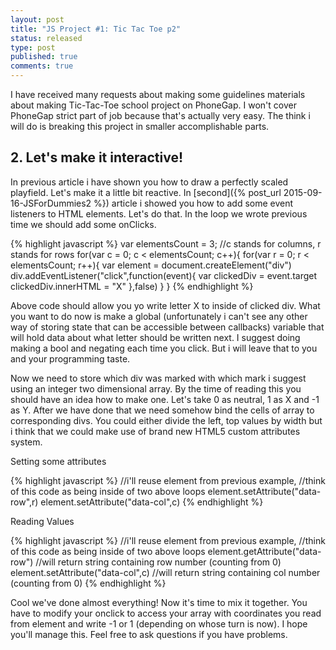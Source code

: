 ```yaml
---
layout: post
title: "JS Project #1: Tic Tac Toe p2"
status: released
type: post
published: true
comments: true
---
```


  I have received many requests about making some guidelines materials about making Tic-Tac-Toe school project on PhoneGap. I won't cover PhoneGap strict part of job because that's actually very easy. The think i will do is breaking this project in smaller accomplishable parts.
   
<!--more-->
   
   <h2> 2. Let's make it interactive! </h2>
   
   In previous article i have shown you how to draw a perfectly scaled playfield. Let's make it a little bit reactive. In [second]({% post_url 2015-09-16-JSForDummies2 %}) article i showed you how to add some event listeners to HTML elements. Let's do that. In the loop we wrote previous time we should add some onClicks. 
   
   {% highlight javascript %}
   var elementsCount = 3;
   //c stands for columns, r stands for rows
   for(var c = 0; c < elementsCount; c++){
    for(var r = 0; r < elementsCount; r++){
      var element = document.createElement("div")
      div.addEventListener("click",function(event){
        var clickedDiv = event.target
        clickedDiv.innerHTML = "X"
        },false)
      }
    } 
    {% endhighlight %}
      
   Above code should allow you yo write letter X to inside of clicked div. What you want to do now is make a global (unfortunately i can't see any other way of storing state that can be accessible between callbacks) variable that will hold data about what letter should be written next. I suggest doing making a bool and negating each time you click. But i will leave that to you and your programming taste.
   
   Now we need to store which div was marked with which mark i suggest using an integer two dimensional array.  By the time of reading this you should have an idea how to make one. Let's take 0 as neutral, 1 as X and -1 as Y. After we have done that we need somehow bind the cells of array to corresponding divs. You could either divide the left, top values by width but i think that we could make use of brand new HTML5 custom attributes system.
   
   
   Setting some attributes
   
   {% highlight javascript %}
   //i'll reuse element from previous example, 
   //think of this code as being inside of two above loops
   element.setAttribute("data-row",r)
   element.setAttribute("data-col",c)
   {% endhighlight %}
   
   Reading Values
   
   {% highlight javascript %}
   //i'll reuse element from previous example, 
   //think of this code as being inside of two above loops
   element.getAttribute("data-row")
   //will return string containing row number (counting from 0)
   element.setAttribute("data-col",c)
   //will return string containing col number (counting from 0)
   {% endhighlight %}
   
   Cool we've done almost everything! Now it's time to mix it together. You have to modify your onclick to access your array with coordinates you read from element and write -1 or 1 (depending on whose turn is now). I hope you'll manage this. Feel free to ask questions if you have problems.
